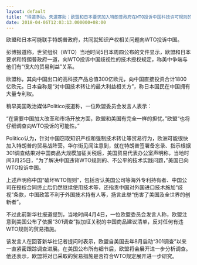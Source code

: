 ```yaml
---
layout: default
title: "得道多助，失道寡助：欧盟和日本要求加入特朗普政府在WTO投诉中国科技许可规则的行动"
date: 2018-04-06T12:03:13.000000+08:00
---
```


欧盟和日本可能联手特朗普政府，共同就知识产权相关问题向WTO投诉中国。

彭博报道称，世贸组织（WTO）当地时间5日本周四公布的文件显示，欧盟和日本要求和特朗普政府一道，向WTO投诉中国歧视性的技术授权规定，称美中争端与他们有“很大的贸易利益”关系。

欧盟称，其向中国出口的高科技产品总值300亿欧元，向中国直接投资合计1800亿欧元。日本自称是“对中国技术转让的最大利益相关方”，称日本国民在中国拥有大量专利权。

稍早美国政治媒体Politico报道称，一位欧盟委员会发言人表示：

“在需要中国加大改革和市场开放方面，欧盟和美国有完全一样的担忧。”欧盟“也将仔细调查向WTO投诉的可能性。”

Politico认为，针对中国窃取知识产权和强制技术转让等贸易行为，欧洲可能很快加入特朗普的贸易战阵营。华尔街见闻注意到，就在特朗普签署备忘录、指示根据301调查结果对中国商品大规模加征关税后，美国贸易代表办公室声明称，当地时间3月25日，“为了解决中国违背WTO规则的、不公平的技术实践问题，”美国已向WTO投诉中国。

上述声明称中国“破坏WTO规则”，包括否认美国公司等海外专利持有者、中国公司在授权合同终止后仍然继续使用技术等，还指责中国对外国进口技术施加“歧视”条款，中国政策不利于外国技术持有人等，扬言此举“伤害了美国及全世界的创新者”。

不过此前新华社报道提到，当地时间4月4日，一位欧盟委员会发言人称，欧盟注意到美国公布了依据“301调查”拟加征关税的中国商品建议清单，反对任何有违WTO规则的贸易措施。

该发言人在回答新华社记者提问时表示，欧盟自美国去年8月启动“301调查”以来一直紧密跟踪调查进展。在美国公布所有细节后，欧盟将会展开进一步分析调查。他还表示，欧盟将对已采取的贸易措施是否符合WTO规定展开进一步研究。


